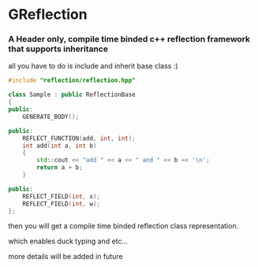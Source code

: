 # GReflection 

### A Header only, compile time binded c++ reflection framework that supports inheritance



all you have to do is include and inherit base class :) 

``` c++
#include "reflection/reflection.hpp"

class Sample : public ReflectionBase
{
public:
    GENERATE_BODY();

public:
    REFLECT_FUNCTION(add, int, int);
    int add(int a, int b)
    {
        std::cout << "add " << a << " and " << b << '\n';
        return a + b;
    }

public:
    REFLECT_FIELD(int, x);
    REFLECT_FIELD(int, w);
};
```

then you will get a compile time binded reflection class representation.

which enables duck typing and etc...

more details will be added in future
